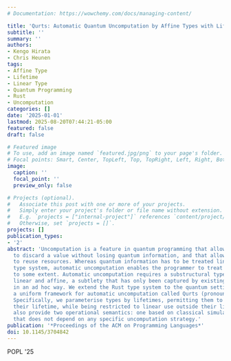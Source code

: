 ```yaml
---
# Documentation: https://wowchemy.com/docs/managing-content/

title: 'Qurts: Automatic Quantum Uncomputation by Affine Types with Lifetime'
subtitle: ''
summary: ''
authors:
- Kengo Hirata
- Chris Heunen
tags:
- Affine Type
- Lifetime
- Linear Type
- Quantum Programming
- Rust
- Uncomputation
categories: []
date: '2025-01-01'
lastmod: 2025-08-20T07:44:21-05:00
featured: false
draft: false

# Featured image
# To use, add an image named `featured.jpg/png` to your page's folder.
# Focal points: Smart, Center, TopLeft, Top, TopRight, Left, Right, BottomLeft, Bottom, BottomRight.
image:
  caption: ''
  focal_point: ''
  preview_only: false

# Projects (optional).
#   Associate this post with one or more of your projects.
#   Simply enter your project's folder or file name without extension.
#   E.g. `projects = ["internal-project"]` references `content/project/deep-learning/index.md`.
#   Otherwise, set `projects = []`.
projects: []
publication_types:
- '2'
abstract: 'Uncomputation is a feature in quantum programming that allows the programmer
  to discard a value without losing quantum information, and that allows the compiler
  to reuse resources. Whereas quantum information has to be treated linearly by the
  type system, automatic uncomputation enables the programmer to treat it affinely
  to some extent. Automatic uncomputation requires a substructural type system between
  linear and affine, a subtlety that has only been captured by existing languages
  in an ad hoc way. We extend the Rust type system to the quantum setting to give
  a uniform framework for automatic uncomputation called Qurts (pronounced quartz).
  Specifically, we parameterise types by lifetimes, permitting them to be affine during
  their lifetime, while being restricted to linear use outside their lifetime. We
  also provide two operational semantics: one based on classical simulation, and one
  that does not depend on any specific uncomputation strategy.'
publication: '*Proceedings of the ACM on Programming Languages*'
doi: 10.1145/3704842
---
```

POPL '25